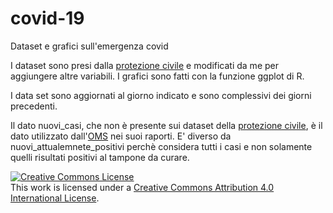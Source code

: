 # covid-19
Dataset e grafici sull'emergenza covid

I dataset sono presi dalla [protezione civile](https://github.com/pcm-dpc/COVID-19) e modificati da me per aggiungere altre variabili. 
I grafici sono fatti con la funzione ggplot di R.

I data set sono aggiornati al giorno indicato e sono complessivi dei giorni precedenti.

Il dato nuovi_casi, che non è presente sui dataset della [protezione civile](https://github.com/pcm-dpc/COVID-19), è il dato utilizzato dall'[OMS](https://www.who.int/emergencies/diseases/novel-coronavirus-2019/situation-reports) nei suoi raporti. E' diverso da nuovi_attualemnete_positivi perchè considera tutti i casi e non solamente quelli risultati positivi al tampone da curare.



<a rel="license" href="http://creativecommons.org/licenses/by/4.0/"><img alt="Creative Commons License" style="border-width:0" src="https://i.creativecommons.org/l/by/4.0/88x31.png" /></a><br />This work is licensed under a <a rel="license" href="http://creativecommons.org/licenses/by/4.0/">Creative Commons Attribution 4.0 International License</a>.
